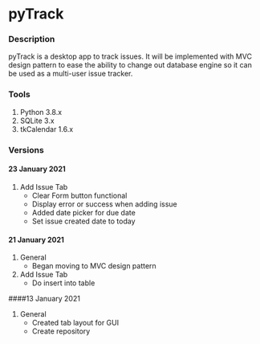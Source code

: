 # pyTrack

### Description
pyTrack is a desktop app to track issues.  It will be implemented with MVC design pattern to ease the ability to change out database engine so it can be used as a multi-user issue tracker.
### Tools
1. Python 3.8.x
2. SQLite 3.x
3. tkCalendar 1.6.x

### Versions

#### 23 January 2021
1. Add Issue Tab
   * Clear Form button functional
   * Display error or success when adding issue
   * Added date picker for due date
   * Set issue created date to today 

#### 21 January 2021
1. General
    * Began moving to MVC design pattern
2. Add Issue Tab
    * Do insert into table

####13 January 2021
1. General
    * Created tab layout for GUI
    * Create repository